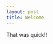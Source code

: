 ```yaml
---
layout: post
title: Welcome
---
```




<!-- ![_config.yml]({{ site.baseurl }}/images/config.png) -->

That was quick!!
